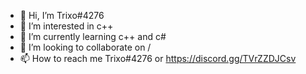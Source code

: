 - 👋 Hi, I’m Trixo#4276
- 👀 I’m interested in c++
- 🌱 I’m currently learning c++ and c#
- 💞️ I’m looking to collaborate on /
- 📫 How to reach me Trixo#4276 or https://discord.gg/TVrZZDJCsv

<!---
Trixo is a ✨ special ✨ repository because its `README.md` (this file) appears on your GitHub profile.
You can click the Preview link to take a look at your changes.
--->
